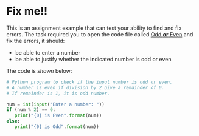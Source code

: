 # Fix me!!

This is an assignment example that can test your ability to find and fix errors. The task required you to open the code file called [Odd **or** Even](odd+even.py) and fix the errors, it should:
- be able to enter a number
- be able to justify whether the indicated number is odd or even

The code is *shown* below:

```python
# Python program to check if the input number is odd or even.
# A number is even if division by 2 give a remainder of 0.
# If remainder is 1, it is odd number.

num = int(input("Enter a number: "))
if (num % 2) == 0:
   print("{0} is Even".format(num))
else:
   print("{0} is Odd".format(num))
```
